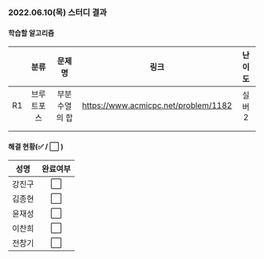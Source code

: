 ### 2022.06.10(목) 스터디 결과

#### 학습할 알고리즘

|      |    분류    |    문제명     |                 링크                 | 난이도 |
| :--: | :--------: | :-----------: | :----------------------------------: | :----: |
|  R1  | 브루트포스 | 부분수열의 합 | https://www.acmicpc.net/problem/1182 | 실버2  |
|      |            |               |                                      |        |
|      |            |               |                                      |        |

#### 해결 현황(:white_check_mark: / :white_large_square:  )

|  성명  |       완료여부       |
| :----: | :------------------: |
| 강진구 | :white_large_square: |
| 김종현 | :white_large_square: |
| 윤재성 | :white_large_square: |
| 이찬희 | :white_large_square: |
| 전창기 | :white_large_square: |

